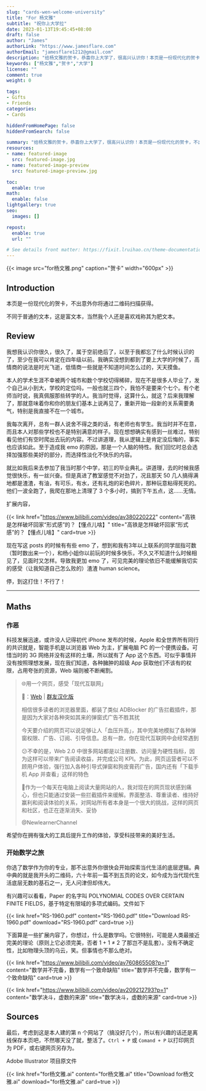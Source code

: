 ```yaml
---
slug: "cards-wen-welcome-university"
title: "For 杨文雅"
subtitle: "祝你上大学拉"
date: 2023-01-13T19:45:45+08:00
draft: false
author: "James"
authorLink: "https://www.jamesflare.com"
authorEmail: "jamesflare1212@gmail.com"
description: "给杨文雅的贺卡，恭喜你上大学了，很高兴认识你！本页是一份现代化的贺卡，不出意外你将通过二维码扫描获得。不同于普通的文本，这是富文本，当然我个人还是喜欢戏称其为肥文本。"
keywords: ["杨文雅","贺卡","大学"]
license: ""
comment: true
weight: 0

tags:
- Gifts
- Friends
categories:
- Cards

hiddenFromHomePage: false
hiddenFromSearch: false

summary: "给杨文雅的贺卡，恭喜你上大学了，很高兴认识你！本页是一份现代化的贺卡，不出意外你将通过二维码扫描获得。不同于普通的文本，这是富文本，当然我个人还是喜欢戏称其为肥文本。"
resources:
- name: featured-image
  src: featured-image.jpg
- name: featured-image-preview
  src: featured-image-preview.jpg

toc:
  enable: true
math:
  enable: false
lightgallery: true
seo:
  images: []

repost:
  enable: true
  url: ""

# See details front matter: https://fixit.lruihao.cn/theme-documentation-content/#front-matter
---
```


{{< image src="for杨文雅.png" caption="贺卡" width="600px" >}}

## Introduction

本页是一份现代化的贺卡，不出意外你将通过二维码扫描获得。

不同于普通的文本，这是富文本，当然我个人还是喜欢戏称其为肥文本。

## Review

我想我认识你很久，很久了，属于空前绝后了，以至于我都忘了什么时候认识的了，至少在我可以肯定在四年级以前。我确实没想到都到了要上大学的时候了，高情商的说法是时光飞逝，低情商一些就是不知道时间怎么过的，天天摸鱼。

本人的学术生涯不幸被两个城市和数个学校切得稀碎，现在不是很多人毕业了，发个自己从小到大，学校的定位吗，一般也就三四个，我怕不是要来个七个。有个老师当时说，我真佩服那些转学的人。我当时觉得，这算什么，就这？后来我理解了，那就意味着你和你的朋友们基本上说再见了，重新开始一段新的关系需要勇气，特别是我直接不在一个城市。

我每次离开，总有一群人说舍不得之类的话，有老师也有学生。我当时并不在意，而且本人对那些学校也不是特别满意的样子。现在想想确实有感到一丝难过，特别看见他们有空时爬出去玩的内容。不过讲道理，我从逻辑上是肯定没后悔的，事实也应该如此。至于造成我 emo 的原因，那是一个人脑的特性。我们回忆时总会选择加强那些美好的部分，而选择性淡化不快乐的内容。

就比如我后来去参加了我当时那个中学，初三的毕业典礼。讲道理，去的时候我感觉很快乐，有一丝兴奋。但是真进了教室感觉不对劲了，况且那天 50 几人搞得满地都是渣渣，有油，有可乐，有水，还有礼炮的彩色碎片，那种玩意粘得死死的。他们一波全跑了，我爬在那地上清理了 3 个多小时，搞到下午五点，这……无情。

扩展内容，

{{< link href="https://www.bilibili.com/video/av380220222" content="高铁是怎样破坏回家“形式感”的？【懂点儿啥】" title="高铁是怎样破坏回家“形式感”的？【懂点儿啥】" card=true >}}

现在写这 posts 的时候有有些 emo 了，想到和我有3年以上联系的同学屈指可数（暂时数出来一个），和杨小姐你以前玩的时候多快乐，不久又不知道什么时候相见了，见面时又怎样。导致我更加 emo 了，可见完美的理论依旧不能缓解我切实的感受（让我知道自己怎么败的）渣渣 human science。

停，到这打住！不行了！

***

## Maths

### 作恶

科技发展迅速，或许没人记得初代 iPhone 发布的时候，Apple 和全世界所有同行的共识就是，智能手机是以浏览器 Web 为主，扩展电脑 PC 的一个便携设备。可惜当时的 3G 网络并没有这样的土壤，所以就有了 App 这个东西。可似乎事情并没有按照理想发展，现在我们知道，各种臃肿的超级 App 获取他们不该有的权限，占用夸张的资源，Web 端则被不断阉割。

>🌐用一个网页，感受「现代互联网」
>
>🔗：[Web](https://how-i-experience-web-today.com/detail.html) | [群友汉化版](https://mua.pages.dev/)
>
>相信很多读者的浏览器里面，都装了类似 ADBlocker 的广告拦截插件，那是因为大家对各种突如其来的弹窗式广告不胜其扰
>
>今天要介绍的网页可以说足够让人「血压升高」，其中完美地模拟了各种弹窗权限、广告、订阅、引导信息。总有一款，你在现代互联网中会经常遇到
>
>😕不幸的是，Web 2.0 中很多网站都是以注册数、访问量为硬性指标，因为这样可以带来广告阅读收益，并完成公司 KPI。为此，网页运营者可以不顾用户体验，强行加入各种引导式弹窗和狗皮膏药广告，国内还有「下载手机 App 并查看」这样的特色
>
>🧐作为一个每天在电脑上阅读大量网站的人，我对现在的网页现状感到痛心，但也只能通过安装一些拦截插件来缓解。界面整洁、尊重读者、维持好赢利和阅读体验的关系，对网站所有者本身是一个很大的挑战，这样的网页和社区，也正在逐渐消失、妥协
>
>@NewlearnerChannel

希望你在拥有强大的工具后提升工作的体验，享受科技带来的美好生活。

### 开始数学之旅

你选了数学作为你的专业，那不出意外你很快会开始探索当代生活的底层逻辑。典中典的就是我开头的二维码，六十年前一篇不到五页的论文，如今成为当代现代生活底层无数的基石之一，无人问津但却伟大。

有兴趣可以看看，Paper 的名字叫 POLYNOMIAL CODES OVER CERTAIN FINITE FIELDS，基于特定有限域的多项式编码。文件如下

{{< link href="RS-1960.pdf" content="RS-1960.pdf" title="Download RS-1960.pdf" download="RS-1960.pdf" card=true >}}

下面算是一些扩展内容了，你想过，什么是数学吗。它很特别，可能是人类最接近完美的理论（原则上它必须完美，否者 1 + 1 ≠ 2 了那岂不是乱套）。没有不确定性，比如物理头顶的乌云，笑。但事情也不那么绝对。

{{< link href="https://www.bilibili.com/video/av760865508?p=1" content="数学并不完备，数学有一个致命缺陷" title="数学并不完备，数学有一个致命缺陷" card=true >}}

{{< link href="https://www.bilibili.com/video/av209212793?p=1" content="数学决斗，虚数的来源" title="数学决斗，虚数的来源" card=true >}}

## Sources

最后，考虑到这是本人建的第 n 个网站了（搞没好几个），所以有兴趣的话还是离线保存本页吧，不然哪天没了就，整活了。`Ctrl + P` 或 `Comand + P` 以打印网页为 PDF，或右键网页另存为。

Adobe Illustrator 项目原文件

{{< link href="for杨文雅.ai" content="for杨文雅.ai" title="Download for杨文雅.ai" download="for杨文雅.ai" card=true >}}